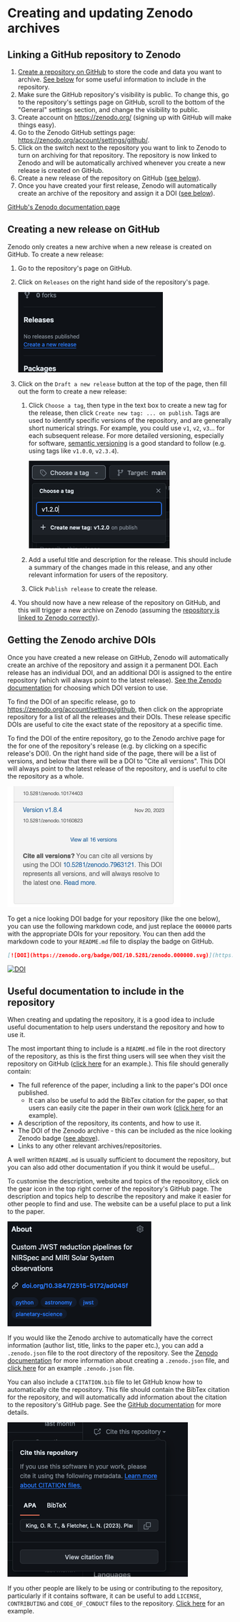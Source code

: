 # Creating and updating Zenodo archives

## Linking a GitHub repository to Zenodo
1. [Create a repository on GitHub](creating_a_git_repo.md) to store the code and data you want to archive. [See below](#useful-documentation-to-include-in-the-repository) for some useful information to include in the repository.
2. Make sure the GitHub repository's visibility is public. To change this, go to the repository's settings page on GitHub, scroll to the bottom of the "General" settings section, and change the visibility to public.
3. Create account on https://zenodo.org/ (signing up with GitHub will make things easy).
4. Go to the Zenodo GitHub settings page: https://zenodo.org/account/settings/github/.
5. Click on the switch next to the repository you want to link to Zenodo to turn on archiving for that repository. The repository is now linked to Zenodo and will be automatically archived whenever you create a new release is created on GitHub.
6. Create a new release of the repository on GitHub ([see below](#creating-a-new-release-on-github)).
7. Once you have created your first release, Zenodo will automatically create an archive of the repository and assign it a DOI ([see below](#getting-the-zenodo-archive-dois)). 

[GitHub's Zenodo documentation page](https://docs.github.com/en/repositories/archiving-a-github-repository/referencing-and-citing-content)


## Creating a new release on GitHub
Zenodo only creates a new archive when a new release is created on GitHub. To create a new release:

1. Go to the repository's page on GitHub.
2. Click on `Releases` on the right hand side of the repository's page.
   
    ![Releases section](images/creating_a_zenodo_archive/image.png)

3. Click on the `Draft a new release` button at the top of the page, then fill out the form to create a new release:
    1. Click `Choose a tag`, then type in the text box to create a new tag for the release, then click `Create new tag: ... on publish`. Tags are used to identify specific versions of the repository, and are generally short numerical strings. For example, you could use `v1`, `v2`, `v3`... for each subsequent release. For more detailed versioning, especially for software, [semantic versioning](https://semver.org/) is a good standard to follow (e.g. using tags like `v1.0.0`, `v2.3.4`).

        ![alt text](images/creating_a_zenodo_archive/image-1.png)

    2. Add a useful title and description for the release. This should include a summary of the changes made in this release, and any other relevant information for users of the repository.
    3. Click `Publish release` to create the release. 
4. You should now have a new release of the repository on GitHub, and this will trigger a new archive on Zenodo (assuming the [repository is linked to Zenodo correctly](#linking-a-github-repository-to-zenodo)).


## Getting the Zenodo archive DOIs
Once you have created a new release on GitHub, Zenodo will automatically create an archive of the repository and assign it a permanent DOI. Each release has an individual DOI, and an additional DOI is assigned to the entire repository (which will always point to the latest release). [See the Zenodo documentation](https://zenodo.org/help/versioning) for choosing which DOI version to use.

To find the DOI of an specific release, go to https://zenodo.org/account/settings/github, then click on the appropriate repository for a list of all the releases and their DOIs. These release specific DOIs are useful to cite the exact state of the repository at a specific time.

To find the DOI of the entire repository, go to the Zenodo archive page for the for one of the repository's release (e.g. by clicking on a specific release's DOI). On the right hand side of the page, there will be a list of versions, and below that there will be a DOI to "Cite all versions". This DOI will always point to the latest release of the repository, and is useful to cite the repository as a whole.

![Zenodo cite all versions](images/creating_a_zenodo_archive/image-4.png)

To get a nice looking DOI badge for your repository (like the one below), you can use the following markdown code, and just replace the `000000` parts with the appropriate DOIs for your repository. You can then add the markdown code to your `README.md` file to display the badge on GitHub.

```markdown
[![DOI](https://zenodo.org/badge/DOI/10.5281/zenodo.000000.svg)](https://doi.org/10.5281/zenodo.000000)
```

[![DOI](https://zenodo.org/badge/DOI/10.5281/zenodo.10671792.svg)](https://doi.org/10.5281/zenodo.10671792)



## Useful documentation to include in the repository
When creating and updating the repository, it is a good idea to include useful documentation to help users understand the repository and how to use it.

The most important thing to include is a `README.md` file in the root directory of the repository, as this is the first thing users will see when they visit the repository on GitHub ([click here](https://github.com/JWSTGiantPlanets/saturn-atmosphere-miri) for an example.). This file should generally contain:
- The full reference of the paper, including a link to the paper's DOI once published.
    - It can also be useful to add the BibTex citation for the paper, so that users can easily cite the paper in their own work ([click here](https://github.com/ortk95/planetmapper/blob/63ddedc87e0298ef0896ed71b2894370f70cf2a1/README.md?plain=1#L37-L50) for an example).
- A description of the repository, its contents, and how to use it.
- The DOI of the Zenodo archive - this can be included as the nice looking Zenodo badge ([see above](#getting-the-zenodo-archive-dois)).
- Links to any other relevant archives/repositories.

A well written `README.md` is usually sufficient to document the repository, but you can also add other documentation if you think it would be useful...

To customise the description, website and topics of the repository, click on the gear icon in the top right corner of the repository's GitHub page. The description and topics help to describe the repository and make it easier for other people to find and use. The website can be a useful place to put a link to the paper.

![Repository about section](images/creating_a_zenodo_archive/image-3.png)

If you would like the Zenodo archive to automatically have the correct information (author list, title, links to the paper etc.), you can add a `.zenodo.json` file to the root directory of the repository. See the [Zenodo documentation](https://developers.zenodo.org/#add-metadata-to-your-github-repository-release) for more information about creating a `.zenodo.json` file, and [click here](https://github.com/ortk95/planetmapper/blob/main/.zenodo.json) for an example `.zenodo.json` file.

You can also include a `CITATION.bib` file to let GitHub know how to automatically cite the repository. This file should contain the BibTex citation for the repository, and will automatically add information about the citation to the repository's GitHub page. See the [GitHub documentation](https://docs.github.com/en/repositories/managing-your-repositorys-settings-and-features/customizing-your-repository/about-citation-files) for more details.

![Cite this repository popup](images/creating_a_zenodo_archive/image-2.png)

If you other people are likely to be using or contributing to the repository, particularly if it contains software, it can be useful to add `LICENSE`, `CONTRIBUTING` and `CODE_OF_CONDUCT` files to the repository. [Click here](https://github.com/ortk95/planetmapper/) for an example.   
